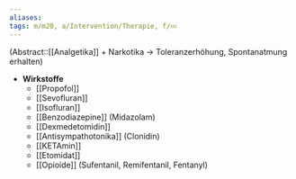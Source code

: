 ```yaml
---
aliases: 
tags: m/m20, a/Intervention/Therapie, f/💤
---
```

(Abstract::[[Analgetika]] + Narkotika → Toleranzerhöhung, Spontanatmung erhalten)
- **Wirkstoffe**
	- [[Propofol]]
	- [[Sevofluran]]
	- [[Isofluran]]
	- [[Benzodiazepine]] (Midazolam)
	- [[Dexmedetomidin]]
	- [[Antisympathotonika]] (Clonidin)
	- [[KETAmin]]
	- [[Etomidat]]
	- [[Opioide]] (Sufentanil, Remifentanil, Fentanyl)